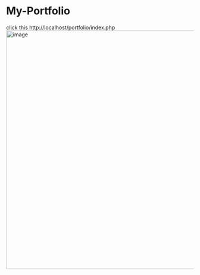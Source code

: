 # My-Portfolio
click this http://localhost/portfolio/index.php
<img width="1334" height="641" alt="image" src="https://github.com/user-attachments/assets/362a0ae0-b1e3-49f7-84dd-e79f467778ca" />
